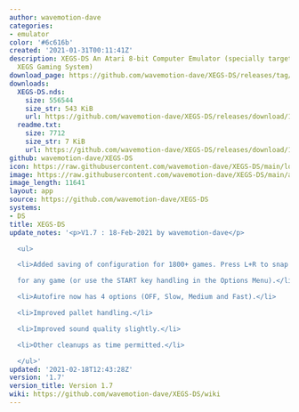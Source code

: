 ```yaml
---
author: wavemotion-dave
categories:
- emulator
color: '#6c616b'
created: '2021-01-31T00:11:41Z'
description: XEGS-DS An Atari 8-bit Computer Emulator (specially targeted for the
  XEGS Gaming System)
download_page: https://github.com/wavemotion-dave/XEGS-DS/releases/tag/1.7
downloads:
  XEGS-DS.nds:
    size: 556544
    size_str: 543 KiB
    url: https://github.com/wavemotion-dave/XEGS-DS/releases/download/1.7/XEGS-DS.nds
  readme.txt:
    size: 7712
    size_str: 7 KiB
    url: https://github.com/wavemotion-dave/XEGS-DS/releases/download/1.7/readme.txt
github: wavemotion-dave/XEGS-DS
icon: https://raw.githubusercontent.com/wavemotion-dave/XEGS-DS/main/logo.bmp
image: https://raw.githubusercontent.com/wavemotion-dave/XEGS-DS/main/arm9/gfx/bgTop.png
image_length: 11641
layout: app
source: https://github.com/wavemotion-dave/XEGS-DS
systems:
- DS
title: XEGS-DS
update_notes: '<p>V1.7 : 18-Feb-2021 by wavemotion-dave</p>

  <ul>

  <li>Added saving of configuration for 1800+ games. Press L+R to snap out config<br>

  for any game (or use the START key handling in the Options Menu).</li>

  <li>Autofire now has 4 options (OFF, Slow, Medium and Fast).</li>

  <li>Improved pallet handling.</li>

  <li>Improved sound quality slightly.</li>

  <li>Other cleanups as time permitted.</li>

  </ul>'
updated: '2021-02-18T12:43:28Z'
version: '1.7'
version_title: Version 1.7
wiki: https://github.com/wavemotion-dave/XEGS-DS/wiki
---
```

